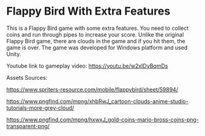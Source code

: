 # Flappy Bird With Extra Features
 
This is a Flappy Bird game with some extra features. You need to collect coins and run through pipes to increase your score. Unlike the original Flappy Bird game, there are clouds in the game and if you hit them, the game is over. The game was developed for Windows platform and used Unity.

Youtube link to gameplay video: https://youtu.be/w2xIDyBqmDs

Assets Sources:

https://www.spriters-resource.com/mobile/flappybird/sheet/59894/

https://www.pngfind.com/mpng/xhbRwJ_cartoon-clouds-anime-studio-tutorials-more-grey-cloud/

https://www.pngfind.com/mpng/hxwxJ_gold-coins-mario-bross-coins-png-transparent-png/

